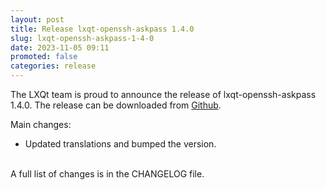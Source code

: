```yaml
---
layout: post
title: Release lxqt-openssh-askpass 1.4.0
slug: lxqt-openssh-askpass-1-4-0
date: 2023-11-05 09:11
promoted: false
categories: release
---
```


The LXQt team is proud to announce the release of lxqt-openssh-askpass 1.4.0.
The release can be downloaded from [Github](https://github.com/lxqt/lxqt-openssh-askpass/releases).

Main changes:

 * Updated translations and bumped the version.

<br/>
A full list of changes is in the CHANGELOG file.
<br/>
